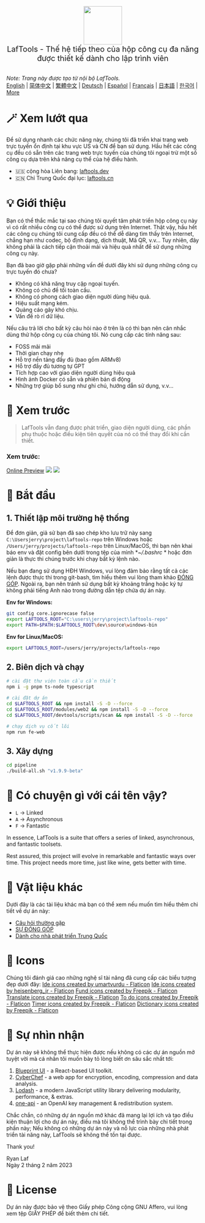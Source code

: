 <p align="center">
<img width="100" src="https://github.com/work7z/LafTools/blob/dev/modules/web2/public/static/icon.png?raw=true"></img>
<br>
<span style="font-size:20px">LafTools - Thế hệ tiếp theo của hộp công cụ đa năng được thiết kế dành cho lập trình viên
</span>
<!-- <center>
<div style="text-align:center;">
<a target="_blank" href="http://cloud.laftools.cn">Xem trước phiên bản nội bộ của LafTools</a>
</div>
</center> -->
<br><br>
</p>

<i>Note: Trang này được tạo từ nội bộ LafTools.</i> <br/> [English](/docs/en_US/README.md)  |  [简体中文](/docs/zh_CN/README.md)  |  [繁體中文](/docs/zh_HK/README.md)  |  [Deutsch](/docs/de/README.md)  |  [Español](/docs/es/README.md)  |  [Français](/docs/fr/README.md)  |  [日本語](/docs/ja/README.md)  |  [한국어](/docs/ko/README.md) | [More](/docs/) <br/>

# 🪄 Xem lướt qua

Để sử dụng nhanh các chức năng này, chúng tôi đã triển khai trang web trực tuyến ổn định tại khu vực US và CN để bạn sử dụng. Hầu hết các công cụ đều có sẵn trên các trang web trực tuyến của chúng tôi ngoại trừ một số công cụ dựa trên khả năng cụ thể của hệ điều hành.

- 🇺🇸 cộng hòa Liên bang: [laftools.dev](https://laftools.dev)
- 🇨🇳 Chỉ Trung Quốc đại lục: [laftools.cn](https://laftools.cn)

# 💡 Giới thiệu

Bạn có thể thắc mắc tại sao chúng tôi quyết tâm phát triển hộp công cụ này vì có rất nhiều công cụ có thể được sử dụng trên Internet. Thật vậy, hầu hết các công cụ chúng tôi cung cấp đều có thể dễ dàng tìm thấy trên Internet, chẳng hạn như codec, bộ định dạng, dịch thuật, Mã QR, v.v… Tuy nhiên, đây không phải là cách tiếp cận thoải mái và hiệu quả nhất để sử dụng những công cụ này.

Bạn đã bao giờ gặp phải những vấn đề dưới đây khi sử dụng những công cụ trực tuyến đó chưa?

- Không có khả năng truy cập ngoại tuyến.
- Không có chủ đề tối toàn cầu.
- Không có phong cách giao diện người dùng hiệu quả.
- Hiệu suất mạng kém.
- Quảng cáo gây khó chịu.
- Vấn đề rò rỉ dữ liệu.

Nếu câu trả lời cho bất kỳ câu hỏi nào ở trên là có thì bạn nên cân nhắc dùng thử hộp công cụ của chúng tôi. Nó cung cấp các tính năng sau:

- FOSS mãi mãi
- Thời gian chạy nhẹ
- Hỗ trợ nền tảng đầy đủ (bao gồm ARMv8)
- Hỗ trợ đầy đủ tương tự GPT
- Tích hợp cao với giao diện người dùng hiệu quả
- Hình ảnh Docker có sẵn và phiên bản di động
- Những trợ giúp bổ sung như ghi chú, hướng dẫn sử dụng, v.v...

# 🌠 Xem trước

> LafTools vẫn đang được phát triển, giao diện người dùng, các phần phụ thuộc hoặc điều kiện tiên quyết của nó có thể thay đổi khi cần thiết.

### Xem trước:

[Online Preview](http://laftools.dev)
![](https://github.com/work7z/LafTools/blob/dev/devtools/images/preview.png?raw=true)
![](https://github.com/work7z/LafTools/blob/dev/devtools/images/preview-dark.png?raw=true)

# 🚀 Bắt đầu

## 1. Thiết lập môi trường hệ thống

Để đơn giản, giả sử bạn đã sao chép kho lưu trữ này sang `C:\Usersjerry\project\laftools-repo` trên Windows hoặc `/Users/jerry/projects/laftools-repo` trên Linux/MacOS, thì bạn nên khai báo env và đặt config bên dưới trong tệp của mình **~/.bashrc* * hoặc đơn giản là thực thi chúng trước khi chạy bất kỳ lệnh nào.

Nếu bạn đang sử dụng HĐH Windows, vui lòng đảm bảo rằng tất cả các lệnh được thực thi trong git-bash, tìm hiểu thêm vui lòng tham khảo [ĐÓNG GÓP](/docs/vi/CONTRIBUTION.md). Ngoài ra, bạn nên tránh sử dụng bất kỳ khoảng trắng hoặc ký tự không phải tiếng Anh nào trong đường dẫn tệp chứa dự án này.

**Env for Windows:**

```bash
git config core.ignorecase false
export LAFTOOLS_ROOT="C:\users\jerry\project\laftools-repo"
export PATH=$PATH:$LAFTOOLS_ROOT\dev\source\windows-bin
```

**Env for Linux/MacOS:**

```bash
export LAFTOOLS_ROOT=/users/jerry/projects/laftools-repo
```

## 2. Biên dịch và chạy

```bash
# cài đặt thư viện toàn cầu cần thiết
npm i -g pnpm ts-node typescript

# cài đặt dự án
cd $LAFTOOLS_ROOT && npm install -S -D --force
cd $LAFTOOLS_ROOT/modules/web2 && npm install -S -D --force
cd $LAFTOOLS_ROOT/devtools/scripts/scan && npm install -S -D --force

# chạy dịch vụ cốt lõi
npm run fe-web

```

## 3. Xây dựng

```bash
cd pipeline
./build-all.sh "v1.9.9-beta"
```

# 🌱 Có chuyện gì với cái tên vậy?

- `L` -> Linked
- `A` -> Asynchronous
- `F` -> Fantastic

In essence, LafTools is a suite that offers a series of linked, asynchronous, and fantastic toolsets.

Rest assured, this project will evolve in remarkable and fantastic ways over time. This project needs more time, just like wine, gets better with time.

# 📑 Vật liệu khác

Dưới đây là các tài liệu khác mà bạn có thể xem nếu muốn tìm hiểu thêm chi tiết về dự án này:

- [Câu hỏi thường gặp](/docs/vi/FAQ.md)
- [SỰ ĐÓNG GÓP](/docs/vi/CONTRIBUTION.md)
- [Dành cho nhà phát triển Trung Quốc](/devtools/notes/common/issues.md)

# 💐 Icons

Chúng tôi đánh giá cao những nghệ sĩ tài năng đã cung cấp các biểu tượng đẹp dưới đây:
<a href="https://www.flaticon.com/free-icons/ide" title="ide icons">Ide icons created by umartvurdu - Flaticon</a>
<a href="https://www.flaticon.com/free-icons/ide" title="ide icons">Ide icons created by heisenberg_jr - Flaticon</a>
<a href="https://www.flaticon.com/free-icons/fund" title="fund icons">Fund icons created by Freepik - Flaticon</a>
<a href="https://www.flaticon.com/free-icons/translate" title="translate icons">Translate icons created by Freepik - Flaticon</a>
<a href="https://www.flaticon.com/free-icons/to-do" title="to do icons">To do icons created by Freepik - Flaticon</a>
<a href="https://www.flaticon.com/free-icons/timer" title="timer icons">Timer icons created by Freepik - Flaticon</a>
<a href="https://www.flaticon.com/free-icons/dictionary" title="dictionary icons">Dictionary icons created by Freepik - Flaticon</a>

# 🙏 Sự nhìn nhận

Dự án này sẽ không thể thực hiện được nếu không có các dự án nguồn mở tuyệt vời mà cá nhân tôi muốn bày tỏ lòng biết ơn sâu sắc nhất tới:

1. [Blueprint UI](https://blueprintjs.com/) - a React-based UI toolkit.
1. [CyberChef](https://github.com/gchq/CyberChef/tree/master) - a web app for encryption, encoding, compression and data analysis.
1. [Lodash](https://github.com/lodash/lodash) - a modern JavaScript utility library delivering modularity, performance, & extras.
1. [one-api](https://github.com/songquanpeng/one-api) - an OpenAI key management & redistribution system.

Chắc chắn, có những dự án nguồn mở khác đã mang lại lợi ích và tạo điều kiện thuận lợi cho dự án này, điều mà tôi không thể trình bày chi tiết trong phần này; Nếu không có những dự án này và nỗ lực của những nhà phát triển tài năng này, LafTools sẽ không thể tồn tại được.

Thank you!

Ryan Laf  
Ngày 2 tháng 2 năm 2023

# 🪪 License

Dự án này được bảo vệ theo Giấy phép Công cộng GNU Affero, vui lòng xem tệp GIẤY PHÉP để biết thêm chi tiết.
